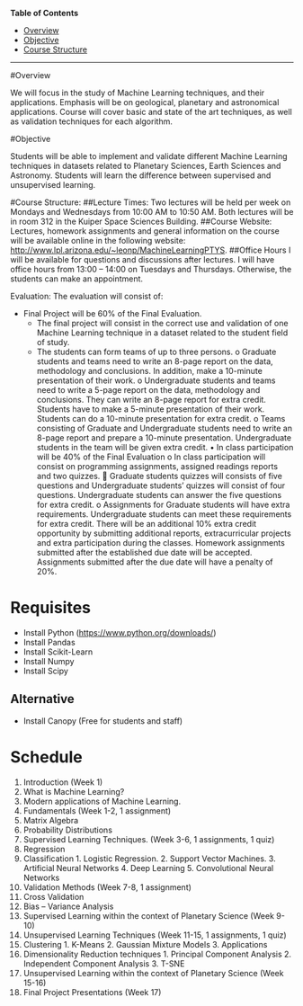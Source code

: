 **Table of Contents**  

- [Overview](#)
- [Objective](#)
- [Course Structure](#)

***
#Overview

We will focus in the study of Machine Learning techniques, and their applications. Emphasis will be on geological, planetary and astronomical applications. Course will cover basic and state of the art techniques, as well as validation techniques for each algorithm.

#Objective

Students will be able to implement and validate different Machine Learning techniques in datasets related to Planetary Sciences, Earth Sciences and Astronomy. Students will learn the difference between supervised and unsupervised learning.

#Course Structure:
##Lecture Times:
Two lectures will be held per week on Mondays and Wednesdays from 10:00 AM to 10:50 AM. Both lectures will be in room 312 in the Kuiper Space Sciences Building.
##Course Website:
Lectures, homework assignments and general information on the course will be available online in the following website: http://www.lpl.arizona.edu/~leonp/MachineLearningPTYS.
##Office Hours
I will be available for questions and discussions after lectures. I will have office hours from 13:00 – 14:00 on Tuesdays and Thursdays. Otherwise, the students can make an appointment.

Evaluation:
The evaluation will consist of:
- Final Project will be 60% of the Final Evaluation.
    - The final project will consist in the correct use and validation of one Machine Learning technique in a dataset related to the student field of study.
	- The students can form teams of up to three persons.
o	Graduate students and teams need to write an 8-page report on the data, methodology and conclusions. In addition, make a 10-minute presentation of their work.
o	Undergraduate students and teams need to write a 5-page report on the data, methodology and conclusions. They can write an 8-page report for extra credit. Students have to make a 5-minute presentation of their work. Students can do a 10-minute presentation for extra credit.
o	Teams consisting of Graduate and Undergraduate students need to write an 8-page report and prepare a 10-minute presentation. Undergraduate students in the team will be given extra credit.
•	In class participation will be 40% of the Final Evaluation
o	In class participation will consist on programming assignments, assigned readings reports and two quizzes. 
	Graduate students quizzes will consists of five questions and Undergraduate students’ quizzes will consist of four questions. Undergraduate students can answer the five questions for extra credit.
o	Assignments for Graduate students will have extra requirements. Undergraduate students can meet these requirements for extra credit.
There will be an additional 10% extra credit opportunity by submitting additional reports, extracurricular projects and extra participation during the classes.
Homework assignments submitted after the established due date will be accepted. Assignments submitted after the due date will have a penalty of 20%.



# Requisites

- Install Python (https://www.python.org/downloads/)
- Install Pandas
- Install Scikit-Learn
- Install Numpy
- Install Scipy

## Alternative

- Install Canopy (Free for students and staff)

# Schedule

1.	Introduction (Week 1)
  1. What is Machine Learning?
  2. Modern applications of Machine Learning.
2.	Fundamentals (Week 1-2, 1 assignment)
  1. Matrix Algebra
  2. Probability Distributions
3.	Supervised Learning Techniques. (Week 3-6, 1 assignments, 1 quiz)
  1. Regression
  2. Classification
    1. Logistic Regression.
    2. Support Vector Machines.
    3. Artificial Neural Networks
    4. Deep Learning
    5. Convolutional Neural Networks
4. Validation Methods (Week 7-8, 1 assignment)
  1. Cross Validation
  2. Bias – Variance Analysis
5. Supervised Learning within the context of Planetary Science (Week 9-10)
6. Unsupervised Learning Techniques (Week 11-15, 1 assignments, 1 quiz)
  1. Clustering
    1. K-Means
    2. Gaussian Mixture Models
    3. Applications
  2. Dimensionality Reduction techniques
    1. Principal Component Analysis
    2. Independent Component Analysis
    3. T-SNE
7. Unsupervised Learning within the context of Planetary Science (Week 15-16)
8. Final Project Presentations (Week 17)


